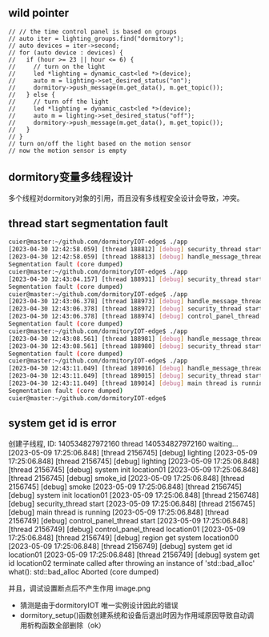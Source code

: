 ## wild pointer 
    // // the time control panel is based on groups
    // auto iter = lighting_groups.find("dormitory");
    // auto devices = iter->second;
    // for (auto device : devices) {
    //   if (hour >= 23 || hour <= 6) {
    //     // turn on the light
    //     led *lighting = dynamic_cast<led *>(device);
    //     auto m = lighting->set_desired_status("on");
    //     dormitory->push_message(m.get_data(), m.get_topic());
    //   } else {
    //     // turn off the light
    //     led *lighting = dynamic_cast<led *>(device);
    //     auto m = lighting->set_desired_status("off");
    //     dormitory->push_message(m.get_data(), m.get_topic());
    //   }
    // }
    // turn on/off the light based on the motion sensor
    // now the motion sensor is empty


## dormitory变量多线程设计
多个线程对dormitory对象的引用，而且没有多线程安全设计会导致，冲突。


## thread start segmentation fault
```sh
cuier@master:~/github.com/dormitoryIOT-edge$ ./app  
[2023-04-30 12:42:58.059] [thread 188812] [debug] security_thread start
[2023-04-30 12:42:58.059] [thread 188813] [debug] handle_message_thread start
Segmentation fault (core dumped)
cuier@master:~/github.com/dormitoryIOT-edge$ ./app 
[2023-04-30 12:43:04.157] [thread 188931] [debug] security_thread start
Segmentation fault (core dumped)
cuier@master:~/github.com/dormitoryIOT-edge$ ./app 
[2023-04-30 12:43:06.378] [thread 188973] [debug] handle_message_thread start
[2023-04-30 12:43:06.378] [thread 188972] [debug] security_thread start
[2023-04-30 12:43:06.378] [thread 188974] [debug] control_panel_thread start
Segmentation fault (core dumped)
cuier@master:~/github.com/dormitoryIOT-edge$ ./app 
[2023-04-30 12:43:08.561] [thread 188981] [debug] handle_message_thread start
[2023-04-30 12:43:08.561] [thread 188980] [debug] security_thread start
Segmentation fault (core dumped)
cuier@master:~/github.com/dormitoryIOT-edge$ ./app 
[2023-04-30 12:43:11.049] [thread 189016] [debug] handle_message_thread start
[2023-04-30 12:43:11.049] [thread 189015] [debug] security_thread start
[2023-04-30 12:43:11.049] [thread 189014] [debug] main thread is running
Segmentation fault (core dumped)
cuier@master:~/github.com/dormitoryIOT-edge$ 
```

## system get id is error
创建子线程, ID: 140534827972160
thread 140534827972160 waiting...
[2023-05-09 17:25:06.848] [thread 2156745] [debug] lighting
[2023-05-09 17:25:06.848] [thread 2156745] [debug] lighting
[2023-05-09 17:25:06.848] [thread 2156745] [debug] system init location01
[2023-05-09 17:25:06.848] [thread 2156745] [debug] smoke_id
[2023-05-09 17:25:06.848] [thread 2156745] [debug] smoke
[2023-05-09 17:25:06.848] [thread 2156745] [debug] system init location01
[2023-05-09 17:25:06.848] [thread 2156748] [debug] security_thread start
[2023-05-09 17:25:06.848] [thread 2156745] [debug] main thread is running
[2023-05-09 17:25:06.848] [thread 2156749] [debug] control_panel_thread start
[2023-05-09 17:25:06.848] [thread 2156749] [debug] control_panel_thread location01
[2023-05-09 17:25:06.848] [thread 2156749] [debug] region get system location00
[2023-05-09 17:25:06.848] [thread 2156749] [debug] system get id location01
[2023-05-09 17:25:06.848] [thread 2156749] [debug] system get id location02
terminate called after throwing an instance of 'std::bad_alloc'
  what():  std::bad_alloc
Aborted (core dumped)

并且，调试设置断点后不产生作用
image.png

- 猜测是由于dormitoryIOT 唯一实例设计因此的错误
- dormitory_setup()函数创建系统和设备后退出时因为作用域原因导致自动调用析构函数全部删除（ok）